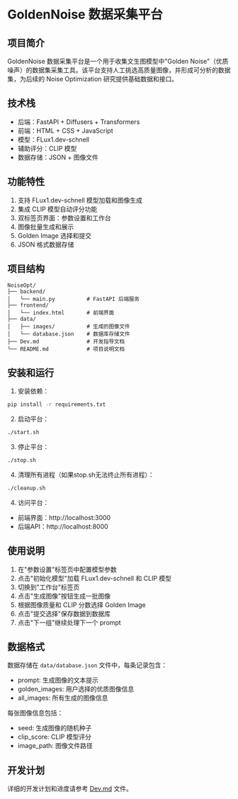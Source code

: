# GoldenNoise 数据采集平台

## 项目简介

GoldenNoise 数据采集平台是一个用于收集文生图模型中"Golden Noise"（优质噪声）的数据集采集工具。该平台支持人工挑选高质量图像，并形成可分析的数据集，为后续的 Noise Optimization 研究提供基础数据和接口。

## 技术栈

- 后端：FastAPI + Diffusers + Transformers
- 前端：HTML + CSS + JavaScript
- 模型：FLux1.dev-schnell
- 辅助评分：CLIP 模型
- 数据存储：JSON + 图像文件

## 功能特性

1. 支持 FLux1.dev-schnell 模型加载和图像生成
2. 集成 CLIP 模型自动评分功能
3. 双标签页界面：参数设置和工作台
4. 图像批量生成和展示
5. Golden Image 选择和提交
6. JSON 格式数据存储

## 项目结构

```
NoiseOpt/
├── backend/
│   └── main.py          # FastAPI 后端服务
├── frontend/
│   └── index.html       # 前端界面
├── data/
│   ├── images/          # 生成的图像文件
│   └── database.json    # 数据库存储文件
├── Dev.md               # 开发指导文档
└── README.md            # 项目说明文档
```

## 安装和运行

1. 安装依赖：
```bash
pip install -r requirements.txt
```

2. 启动平台：
```bash
./start.sh
```

3. 停止平台：
```bash
./stop.sh
```

4. 清理所有进程（如果stop.sh无法终止所有进程）：
```bash
./cleanup.sh
```

4. 访问平台：
- 前端界面：http://localhost:3000
- 后端API：http://localhost:8000

## 使用说明

1. 在"参数设置"标签页中配置模型参数
2. 点击"初始化模型"加载 FLux1.dev-schnell 和 CLIP 模型
3. 切换到"工作台"标签页
4. 点击"生成图像"按钮生成一批图像
5. 根据图像质量和 CLIP 分数选择 Golden Image
6. 点击"提交选择"保存数据到数据库
7. 点击"下一组"继续处理下一个 prompt

## 数据格式

数据存储在 `data/database.json` 文件中，每条记录包含：
- prompt: 生成图像的文本提示
- golden_images: 用户选择的优质图像信息
- all_images: 所有生成的图像信息

每张图像信息包括：
- seed: 生成图像的随机种子
- clip_score: CLIP 模型评分
- image_path: 图像文件路径

## 开发计划

详细的开发计划和进度请参考 [Dev.md](Dev.md) 文件。

